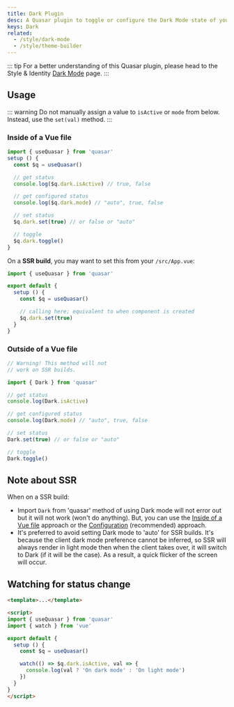 ```yaml
---
title: Dark Plugin
desc: A Quasar plugin to toggle or configure the Dark Mode state of your app.
keys: Dark
related:
  - /style/dark-mode
  - /style/theme-builder
---
```


::: tip
For a better understanding of this Quasar plugin, please head to the Style & Identity [Dark Mode](/style/dark-mode) page.
:::

<doc-api file="Dark" />

<doc-installation title="Configuration" config="dark" />

## Usage

::: warning
Do not manually assign a value to `isActive` or `mode` from below. Instead, use the `set(val)` method.
:::

### Inside of a Vue file

```js
import { useQuasar } from 'quasar'
setup () {
  const $q = useQuasar()

  // get status
  console.log($q.dark.isActive) // true, false

  // get configured status
  console.log($q.dark.mode) // "auto", true, false

  // set status
  $q.dark.set(true) // or false or "auto"

  // toggle
  $q.dark.toggle()
}
```

On a **SSR build**, you may want to set this from your `/src/App.vue`:

```js
import { useQuasar } from 'quasar'

export default {
  setup () {
    const $q = useQuasar()

    // calling here; equivalent to when component is created
    $q.dark.set(true)
  }
}
```

### Outside of a Vue file

```js
// Warning! This method will not
// work on SSR builds.

import { Dark } from 'quasar'

// get status
console.log(Dark.isActive)

// get configured status
console.log(Dark.mode) // "auto", true, false

// set status
Dark.set(true) // or false or "auto"

// toggle
Dark.toggle()
```

## Note about SSR

When on a SSR build:

* Import `Dark` from 'quasar' method of using Dark mode will not error out but it will not work (won't do anything). But, you can use the [Inside of a Vue file](/quasar-plugins/dark#inside-of-a-vue-file) approach or the [Configuration](/quasar-plugins/dark#configuration) (recommended) approach.
* It's preferred to avoid setting Dark mode to 'auto' for SSR builds. It's because the client dark mode preference cannot be inferred, so SSR will always render in light mode then when the client takes over, it will switch to Dark (if it will be the case). As a result, a quick flicker of the screen will occur.

## Watching for status change

```html
<template>...</template>

<script>
import { useQuasar } from 'quasar'
import { watch } from 'vue'

export default {
  setup () {
    const $q = useQuasar()

    watch(() => $q.dark.isActive, val => {
      console.log(val ? 'On dark mode' : 'On light mode')
    })
  }
}
</script>
```
